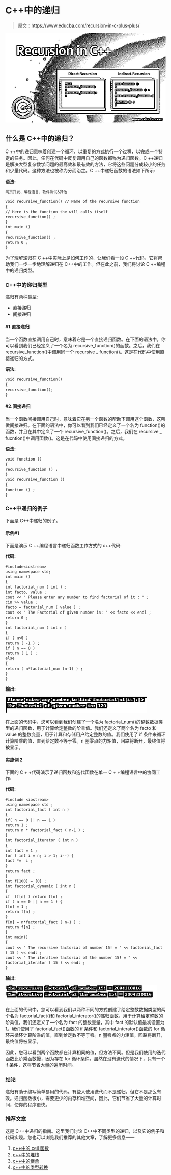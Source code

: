 # C++中的递归

> 原文：<https://www.educba.com/recursion-in-c-plus-plus/>

![Recursion in C++](img/527d0b4a658b9aa1d326205acb2c535c.png)



## 什么是 C++中的递归？

C ++中的递归意味着创建一个循环，以重复的方式执行一个过程，以完成一个特定的任务。因此，任何在代码中反复调用自己的函数都称为递归函数。C ++递归是解决大型复杂数学问题的最高效和最有效的方法，它将这些问题分成较小的任务和少量代码。这种方法也被称为分而治之。C ++中递归函数的语法如下所示:

**语法:**

<small>网页开发、编程语言、软件测试&其他</small>

```
void recursive_function() // Name of the recursive function
{
// Here is the function the will calls itself
recursive_function() ;
}
int main ()
{
recursive_function() ;
return 0 ;
}
```

为了理解递归在 C ++中实际上是如何工作的，让我们看一段 C ++代码，它将帮助我们一步一步地理解递归在 C++中的工作。但在此之前，我们将讨论 C ++编程中的递归类型。

### C++中的递归类型

递归有两种类型:

*   直接递归
*   间接递归

#### #1.直接递归

当一个函数直接调用自己时，意味着它是一个直接递归函数。在下面的语法中，你可以看到我们已经定义了一个名为 recursive_function()的函数。之后，我们在 recursive_function()中调用同一个 recursive _ function()。这是在代码中使用直接递归的方式。

**语法:**

```
void recursive_function()
{
recursive_function();
}
```

#### #2.间接递归

当一个函数间接调用自己时，意味着它在另一个函数的帮助下调用这个函数，这叫做间接递归。在下面的语法中，你可以看到我们已经定义了一个名为 function()的函数，并且在其中定义了一个 recursive_function()。之后，我们在 recursive _ fucntion()中调用函数()。这是在代码中使用间接递归的方式。

**语法:**

```
void function ()
{
recursive_function () ;
}
void recursive_function ()
{
function () ;
}
```

### C++中递归的例子

下面是 C++中递归的例子。

#### 示例#1

下面是演示 C ++编程语言中递归函数工作方式的 c++代码:

**代码:**

```
#include<iostream>
using namespace std;
int main ()
{
int factorial_num ( int ) ;
int facto, value ;
cout << " Please enter any number to find factorial of it : " ;
cin >> value ;
facto = factorial_num ( value ) ;
cout << " The Factorial of given number is: " << facto << endl ;
return 0 ;
}
int factorial_num ( int n )
{
if ( n<0 )
return ( -1 ) ;
if ( n == 0 )
return ( 1 ) ;
else
{
return ( n*factorial_num (n-1) ) ;
}
}
```

**输出:**

![Recursion in C++ Example 1](img/e1a1055beac604bac52eafd5fc890d60.png)



在上面的代码中，您可以看到我们创建了一个名为 factorial_num()的整数数据类型的递归函数，用于计算给定整数的阶乘值。我们还定义了两个名为 facto 和 value 的整数变量，用于计算和存储用户给定整数的值。我们使用了 if 条件来循环计算阶乘的值，直到给定数不等于零。n 圈零点的力矩值，回路将断开，最终值将被显示。

#### 实施例 2

下面的 C + +代码演示了递归函数和迭代函数在单一 C + +编程语言中的协同工作:

**代码:**

```
#include <iostream>
using namespace std ;
int factorial_fact ( int n )
{
if( n == 0 || n == 1 )
return 1 ;
return n * factorial_fact ( n-1 ) ;
}
int factorial_iterator ( int n )
{
int fact = 1 ;
for ( int i = n; i > 1; i--) {
fact *=  i ;
}
return fact ;
}
int f[100] = {0} ;
int factorial_dynamic ( int n )
{
if  (f[n] ) return f[n] ;
if ( n == 0 || n == 1 ) {
f[n] = 1 ;
return f[n] ;
}
f[n] = n*factorial_fact ( n-1 ) ;
return f[n] ;
}
int main()
{
cout << " The recursive factorial of number 15! = " << factorial_fact ( 15 ) << endl ;
cout << " The iterative factorial of the number 15! = " << factorial_iterator ( 15 ) << endl ;
}
```

**输出:**

![Recursion in C++ Example 2](img/86dfa0dacd0032e36c9ca21dce614058.png)



在上面的代码中，您可以看到我们以两种不同的方式创建了给定整数数据类型的两个名为 factorial_fact()和 factorial_interator()的递归函数，用于计算给定整数的阶乘值。我们还定义了一个名为 fact 的整数变量，其中 fact 的默认值最初设置为 1。我们使用了 factorial_fact()函数的 if 条件和 factorial_interator()函数的 for 循环来循环计算阶乘的值，直到给定数不等于零。n 圈零点的力矩值，回路将断开，最终值将被显示。

因此，您可以看到两个函数都在计算相同的值，但方法不同。但是我们使用的迭代函数比阶乘函数慢，因为存在 for 循环条件。虽然在没有迭代的情况下，只有一个 if 条件，这将节省大量的遍历时间。

### 结论

递归有助于编写简单易用的代码。有些人使用迭代而不是递归，但它不是那么有效。递归函数很小，需要更少的内存和堆空间，因此，它们节省了大量的计算时间，使你的程序更快。

### 推荐文章

这是 C++中递归的指南。这里我们讨论 C++中不同类型的递归，以及它的例子和代码实现。您也可以浏览我们推荐的其他文章，了解更多信息——

1.  [c++中的 ceil 函数](https://www.educba.com/ceil-function-in-c-plus-plus/)
2.  [c++中的堆栈](https://www.educba.com/stack-in-c-plus-plus/)
3.  [c++中的继承](https://www.educba.com/types-of-inheritance-in-c-plus-plus/)
4.  [c++中的类型转换](https://www.educba.com/type-casting-in-c-plus-plus/)





